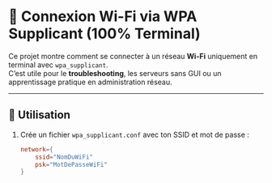 # 📡 Connexion Wi-Fi via WPA Supplicant (100% Terminal)

Ce projet montre comment se connecter à un réseau **Wi-Fi** uniquement en terminal avec `wpa_supplicant`.  
C’est utile pour le **troubleshooting**, les serveurs sans GUI ou un apprentissage pratique en administration réseau.

---

## 🚀 Utilisation

1. Crée un fichier `wpa_supplicant.conf` avec ton SSID et mot de passe :
   ```conf
   network={
       ssid="NomDuWiFi"
       psk="MotDePasseWiFi"
   }

